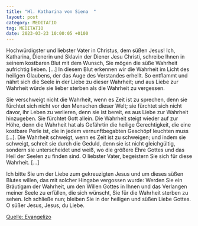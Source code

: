 ```yaml
---
title: "Hl. Katharina von Siena  "
layout: post
category: MEDITATIO
tag: MEDITATIO
date: 2023-03-23 10:00:05 +0100
---
```

Hochwürdigster und liebster Vater in Christus, dem süßen Jesus! Ich, Katharina, Dienerin und Sklavin der Diener Jesu Christi, schreibe Ihnen in seinem kostbaren Blut mit dem Wunsch, Sie mögen die süße Wahrheit aufrichtig lieben. […] In diesem Blut erkennen wir die Wahrheit im Licht des heiligen Glaubens, der das Auge des Verstandes erhellt.<!--more--> So entflammt und nährt sich die Seele in der Liebe zu dieser Wahrheit; und aus Liebe zur Wahrheit würde sie lieber sterben als die Wahrheit zu vergessen.

Sie verschweigt nicht die Wahrheit, wenn es Zeit ist zu sprechen, denn sie fürchtet sich nicht vor den Menschen dieser Welt; sie fürchtet sich nicht davor, ihr Leben zu verlieren, denn sie ist bereit, es aus Liebe zur Wahrheit hinzugeben. Sie fürchtet Gott allein. Die Wahrheit steigt wieder auf zur Höhe, denn die Wahrheit hat als Gefährtin die heilige Gerechtigkeit, die eine kostbare Perle ist, die in jedem vernunftbegabten Geschöpf leuchten muss […]. Die Wahrheit schweigt, wenn es Zeit ist zu schweigen; und indem sie schweigt, schreit sie durch die Geduld, denn sie ist nicht gleichgültig, sondern sie unterscheidet und weiß, wo die größere Ehre Gottes und das Heil der Seelen zu finden sind. O liebster Vater, begeistern Sie sich für diese Wahrheit. […]

Ich bitte Sie um der Liebe zum gekreuzigten Jesus und um dieses süßen Blutes willen, das mit solcher Hingabe vergossen wurde: Werden Sie ein Bräutigam der Wahrheit, um den Willen Gottes in Ihnen und das Verlangen meiner Seele zu erfüllen, die sich wünscht, Sie für die Wahrheit sterben zu sehen. Ich schließe nun; bleiben Sie in der heiligen und süßen Liebe Gottes. O süßer Jesus, Jesus, du Liebe.


[Quelle: Evangelizo](https://evangeliumtagfuertag.org/DE/gospel)